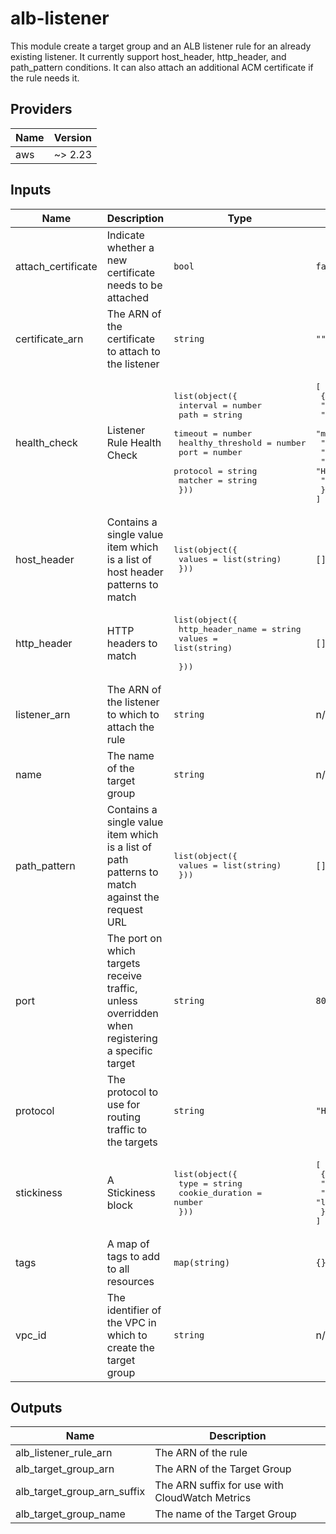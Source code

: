# alb-listener
This module create a target group and an ALB listener rule for an already existing listener.  It currently support host_header, http_header, and path_pattern conditions.  It can also attach an additional ACM certificate if the rule needs it.

<!-- BEGINNING OF PRE-COMMIT-TERRAFORM DOCS HOOK -->
## Providers

| Name | Version |
|------|---------|
| aws | ~> 2.23 |

## Inputs

| Name | Description | Type | Default | Required |
|------|-------------|------|---------|:-----:|
| attach\_certificate | Indicate whether a new certificate needs to be attached | `bool` | `false` | no |
| certificate\_arn | The ARN of the certificate to attach to the listener | `string` | `""` | no |
| health\_check | Listener Rule Health Check | <pre>list(object({<br>    interval          = number<br>    path              = string<br>    timeout           = number<br>    healthy_threshold = number<br>    port              = number<br>    protocol          = string<br>    matcher           = string<br>  }))</pre> | <pre>[<br>  {<br>    "healthy_threshold": 2,<br>    "interval": 60,<br>    "matcher": "200",<br>    "path": "/",<br>    "port": 80,<br>    "protocol": "HTTP",<br>    "timeout": 5<br>  }<br>]</pre> | no |
| host\_header | Contains a single value item which is a list of host header patterns to match | <pre>list(object({<br>    values = list(string)<br>  }))</pre> | `[]` | no |
| http\_header | HTTP headers to match | <pre>list(object({<br>    http_header_name = string<br>    values           = list(string)<br><br>  }))</pre> | `[]` | no |
| listener\_arn | The ARN of the listener to which to attach the rule | `string` | n/a | yes |
| name | The name of the target group | `string` | n/a | yes |
| path\_pattern | Contains a single value item which is a list of path patterns to match against the request URL | <pre>list(object({<br>    values = list(string)<br>  }))</pre> | `[]` | no |
| port | The port on which targets receive traffic, unless overridden when registering a specific target | `string` | `80` | no |
| protocol | The protocol to use for routing traffic to the targets | `string` | `"HTTP"` | no |
| stickiness | A Stickiness block | <pre>list(object({<br>    type            = string<br>    cookie_duration = number<br>  }))</pre> | <pre>[<br>  {<br>    "cookie_duration": 86400,<br>    "type": "lb_cookie"<br>  }<br>]</pre> | no |
| tags | A map of tags to add to all resources | `map(string)` | `{}` | no |
| vpc\_id | The identifier of the VPC in which to create the target group | `string` | n/a | yes |

## Outputs

| Name | Description |
|------|-------------|
| alb\_listener\_rule\_arn | The ARN of the rule |
| alb\_target\_group\_arn | The ARN of the Target Group |
| alb\_target\_group\_arn\_suffix | The ARN suffix for use with CloudWatch Metrics |
| alb\_target\_group\_name | The name of the Target Group |

<!-- END OF PRE-COMMIT-TERRAFORM DOCS HOOK -->
